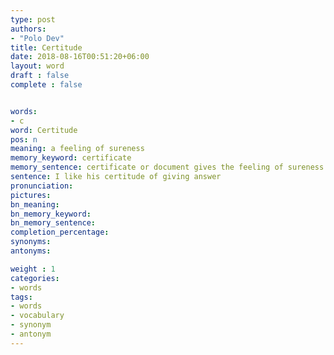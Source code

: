```yaml
---
type: post
authors:
- "Polo Dev"
title: Certitude
date: 2018-08-16T00:51:20+06:00
layout: word
draft : false
complete : false


words:
- c
word: Certitude
pos: n
meaning: a feeling of sureness
memory_keyword: certificate
memory_sentence: certificate or document gives the feeling of sureness to the employers.
sentence: I like his certitude of giving answer
pronunciation:
pictures:
bn_meaning: 
bn_memory_keyword: 
bn_memory_sentence:
completion_percentage:
synonyms:
antonyms:

weight : 1
categories:
- words
tags:
- words
- vocabulary
- synonym
- antonym
---
```

